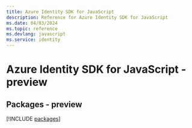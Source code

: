 ```yaml
---
title: Azure Identity SDK for JavaScript
description: Reference for Azure Identity SDK for JavaScript
ms.date: 04/03/2024
ms.topic: reference
ms.devlang: javascript
ms.service: identity
---
```

# Azure Identity SDK for JavaScript - preview
## Packages - preview
[!INCLUDE [packages](identity-index.md)]